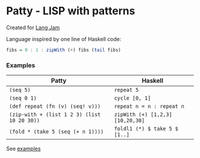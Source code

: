 # Patty - LISP with patterns

Created for [Lang Jam](https://github.com/langjam/jam0002)

Language inspired by one line of Haskell code:

```haskell
fibs = 0 : 1 : zipWith (+) fibs (tail fibs)
```

### Examples

| Patty | Haskell |
| ----- | ------- |
| `(seq 5)` | `repeat 5` |
| `(seq 0 1)` | `cycle [0, 1]` |
| `(def repeat (fn (v) (seq! v)))` | `repeat n = n : repeat n` |
| `(zip-with + (list 1 2 3) (list 10 20 30))` | `zipWith (+) [1,2,3] [10,20,30]` |
| `(fold * (take 5 (seq (+ n 1))))` | `foldl1 (*) $ take 5 $ [1..]` |

See [examples](examples/)
